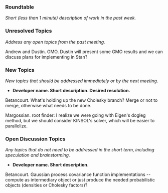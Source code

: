 ### Roundtable
_Short (less than 1 minute) description of work in the past week._

### Unresolved Topics
_Address any open topics from the past meeting._

Andrew and Dustin.  GMO.  Dustin will present some GMO results and we can discuss plans for implementing in Stan?

### New Topics
_New topics that should be addressed immediately or by the next
meeting._

* __Developer name.  Short description.  Desired resolution.__

Betancourt.  What's holding up the new Cholesky branch?  Merge or not to merge, otherwise what needs to be done.

Margossian. root finder: I realize we were going with Eigen's dogleg method, but we should consider KINSOL's solver, which will be easier to parallelize. 

### Open Discussion Topics
_Any topics that do not need to be addressed in the short term,
including speculation and brainstorming._

* __Developer name.  Short description.__

Betancourt.  Gaussian process covariance function implementations -- compute as intermediary object or just produce the needed probabilistic objects (densities or Cholesky factors)? 